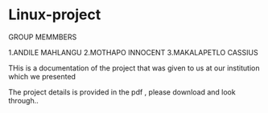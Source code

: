 # Linux-project

GROUP MEMMBERS

1.ANDILE MAHLANGU
2.MOTHAPO INNOCENT
3.MAKALAPETLO CASSIUS

THis is a documentation of the project that was given to us at our institution which we presented


The project details is provided in the pdf , please download and look through..
